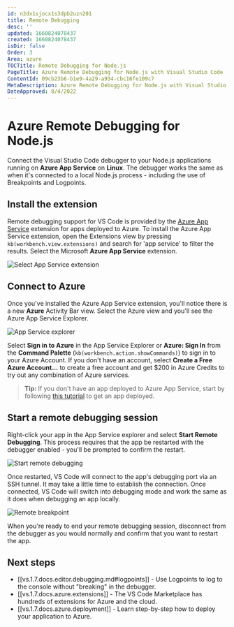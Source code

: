 ```yaml
---
id: n2dx1sjocx1s3dpb2uzn201
title: Remote Debugging
desc: ''
updated: 1660824078437
created: 1660824078437
isDir: false
Order: 3
Area: azure
TOCTitle: Remote Debugging for Node.js
PageTitle: Azure Remote Debugging for Node.js with Visual Studio Code
ContentId: 09cb23b6-b1e9-4a29-a934-cbc16fe109c7
MetaDescription: Azure Remote Debugging for Node.js with Visual Studio Code
DateApproved: 8/4/2022
---
```

# Azure Remote Debugging for Node.js

Connect the Visual Studio Code debugger to your Node.js applications running on **Azure App Service** on **Linux**. The debugger works the same as when it's connected to a local Node.js process - including the use of Breakpoints and Logpoints.

## Install the extension

Remote debugging support for VS Code is provided by the [Azure App Service](https://marketplace.visualstudio.com/items?itemName=ms-azuretools.vscode-azureappservice) extension for apps deployed to Azure. To install the Azure App Service extension, open the Extensions view by pressing `kb(workbench.view.extensions)` and search for 'app service' to filter the results. Select the Microsoft **Azure App Service** extension.

![Select App Service extension](/assets/install-app-service-ba61xx70dsso.png)

## Connect to Azure

Once you've installed the Azure App Service extension, you'll notice there is a new **Azure** Activity Bar view. Select the Azure view and you'll see the Azure App Service Explorer.

![App Service explorer](/assets/app-service-explorer-7lojz6ofs3wv.png)

Select **Sign in to Azure** in the App Service Explorer or **Azure: Sign In** from the **Command Palette** (`kb(workbench.action.showCommands)`) to sign in to your Azure Account. If you don't have an account, select **Create a Free Azure Account...** to create a free account and get $200 in Azure Credits to try out any combination of Azure services.

> **Tip:** If you don't have an app deployed to Azure App Service, start by following [this tutorial](https://docs.microsoft.com/azure/javascript/tutorial-vscode-azure-app-service-node-01) to get an app deployed.

## Start a remote debugging session

Right-click your app in the App Service explorer and select **Start Remote Debugging**. This process requires that the app be restarted with the debugger enabled - you'll be prompted to confirm the restart.

![Start remote debugging](/assets/start-remote-debugging-549stfqvptex.png)

Once restarted, VS Code will connect to the app's debugging port via an SSH tunnel. It may take a little time to establish the connection. Once connected, VS Code will switch into debugging mode and work the same as it does when debugging an app locally.

![Remote breakpoint](/assets/remote-breakpoint-ky0am5o7jj82.png)

When you're ready to end your remote debugging session, disconnect from the debugger as you would normally and confirm that you want to restart the app.

## Next steps

* [[vs.1.7.docs.editor.debugging.md#logpoints]] - Use Logpoints to log to the console without "breaking" in the debugger.
* [[vs.1.7.docs.azure.extensions]] - The VS Code Marketplace has hundreds of extensions for Azure and the cloud.
* [[vs.1.7.docs.azure.deployment]] - Learn step-by-step how to deploy your application to Azure.
